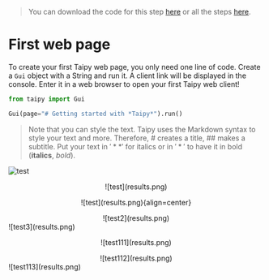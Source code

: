 > You can download the code for this step [here](../src/step_00.py) or all the steps [here](https://github.com/Avaiga/taipy-getting-started/tree/develop/src).

# First web page

To create your first Taipy web page, you only need one line of code. Create a `Gui` object with a String and run it. A client link will be displayed in the console. Enter it in a web browser to open your first Taipy web client!

```python
from taipy import Gui

Gui(page="# Getting started with *Taipy*").run()
```

> Note that you can style the text. Taipy uses the Markdown syntax to style your text and more. Therefore, # creates a title, ## makes a subtitle. Put your text in $'**'$ for italics or in $'*'$ to have it in bold (**italics**, *bold*).

![test](results.png)


<center>
![test](results.png)
</center>

<p align="center">
  ![test](results.png){align=center}
</p>

<div align="center">
  ![test2](results.png)
</div>

<div style="margin: auto">
  ![test3](results.png)
</div>

<p align="center">
![test111](results.png)
</p>

<div align="center">
![test112](results.png)
</div>

<div style="margin: auto">
![test113](results.png)
</div>